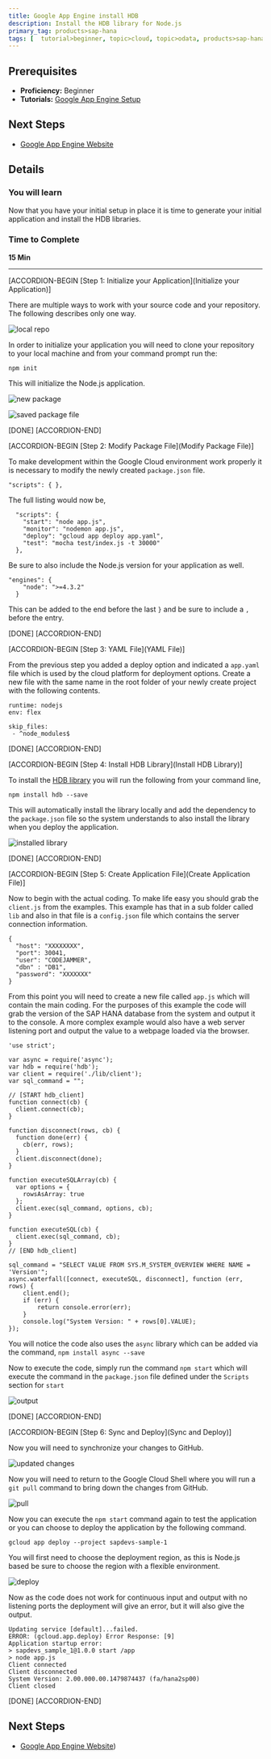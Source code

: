 ```yaml
---
title: Google App Engine install HDB
description: Install the HDB library for Node.js
primary_tag: products>sap-hana
tags: [  tutorial>beginner, topic>cloud, topic>odata, products>sap-hana, products>sap-hana\,-express-edition ]
---
```


## Prerequisites  
 - **Proficiency:** Beginner
 - **Tutorials:** [Google App Engine Setup](https://www.sap.com/developer/tutorials/gae-setup.html)


## Next Steps
 - [Google App Engine Website](https://www.sap.com/developer/tutorials/gae-webapp.html)

## Details
### You will learn  
Now that you have your initial setup in place it is time to generate your initial application and install the HDB libraries.

### Time to Complete
**15 Min**

---

[ACCORDION-BEGIN [Step 1: Initialize your Application](Initialize your Application)]

There are multiple ways to work with your source code and your repository. The following describes only one way.

![local repo](1.png)

In order to initialize your application you will need to clone your repository to your local machine and from your command prompt run the:

`npm init`

This will initialize the Node.js application.

![new package](2.png)

![saved package file](3.png)

[DONE]
[ACCORDION-END]

[ACCORDION-BEGIN [Step 2: Modify Package File](Modify Package File)]

To make development within the Google Cloud environment work properly it is necessary to modify the newly created `package.json` file.

`"scripts": { },`

The full listing would now be,

```
  "scripts": {
    "start": "node app.js",
    "monitor": "nodemon app.js",
    "deploy": "gcloud app deploy app.yaml",
    "test": "mocha test/index.js -t 30000"
  },
```

Be sure to also include the Node.js version for your application as well.

```
"engines": {
    "node": ">=4.3.2"
  }
```

This can be added to the end before the last `}` and be sure to include a `,` before the entry.


[DONE]
[ACCORDION-END]


[ACCORDION-BEGIN [Step 3: YAML File](YAML File)]

From the previous step you added a deploy option and indicated a `app.yaml` file which is used by the cloud platform for deployment options. Create a new file with the same name in the root folder of your newly create project with the following contents.

```
runtime: nodejs
env: flex

skip_files:
 - ^node_modules$
```

[DONE]
[ACCORDION-END]

[ACCORDION-BEGIN [Step 4: Install HDB Library](Install HDB Library)]

To install the [HDB library](https://github.com/SAP/node-hdb) you will run the following from your command line,

`npm install hdb --save`

This will automatically install the library locally and add the dependency to the `package.json` file so the system understands to also install the library when you deploy the application.

![installed library](4.png)

[DONE]
[ACCORDION-END]

[ACCORDION-BEGIN [Step 5: Create Application File](Create Application File)]

Now to begin with the actual coding. To make life easy you should grab the `client.js` from the examples. This example has that in a sub folder called `lib` and also in that file is a `config.json` file which contains the server connection information.

```
{
  "host": "XXXXXXXX",
  "port": 30041,
  "user": "CODEJAMMER",
  "dbn" : "DB1",
  "password": "XXXXXXX"
}
```
From this point you will need to create a new file called `app.js` which will contain the main coding. For the purposes of this example the code will grab the version of the SAP HANA database from the system and output it to the console. A more complex example would also have a web server listening port and output the value to a webpage loaded via the browser.

```
'use strict';

var async = require('async');
var hdb = require('hdb');
var client = require('./lib/client');
var sql_command = "";

// [START hdb_client]
function connect(cb) {
  client.connect(cb);
}

function disconnect(rows, cb) {
  function done(err) {
    cb(err, rows);
  }
  client.disconnect(done);
}

function executeSQLArray(cb) {
  var options = {
    rowsAsArray: true
  };
  client.exec(sql_command, options, cb);
}

function executeSQL(cb) {
  client.exec(sql_command, cb);
}
// [END hdb_client]

sql_command = "SELECT VALUE FROM SYS.M_SYSTEM_OVERVIEW WHERE NAME = 'Version'";
async.waterfall([connect, executeSQL, disconnect], function (err, rows) {
    client.end();
    if (err) {
        return console.error(err);
    }
    console.log("System Version: " + rows[0].VALUE);
});
```

You will notice the code also uses the `async` library which can be added via the command, `npm install async --save`

Now to execute the code, simply run the command `npm start` which will execute the command in the `package.json` file defined under the `Scripts` section for `start`

![output](5.png)

[DONE]
[ACCORDION-END]

[ACCORDION-BEGIN [Step 6: Sync and Deploy](Sync and Deploy)]

Now you will need to synchronize your changes to GitHub.

![updated changes](6.png)

Now you will need to return to the Google Cloud Shell where you will run a `git pull` command to bring down the changes from GitHub.

![pull](7.png)

Now you can execute the `npm start` command again to test the application or you can choose to deploy the application by the following command.

`gcloud app deploy --project sapdevs-sample-1`

You will first need to choose the deployment region, as this is Node.js based be sure to choose the region with a flexible environment.

![deploy](8.png)

Now as the code does not work for continuous input and output with no listening ports the deployment will give an error, but it will also give the output.

```
Updating service [default]...failed.                                                                                                                                        
ERROR: (gcloud.app.deploy) Error Response: [9]
Application startup error:
> sapdevs_sample_1@1.0.0 start /app
> node app.js
Client connected
Client disconnected
System Version: 2.00.000.00.1479874437 (fa/hana2sp00)
Client closed
```

[DONE]
[ACCORDION-END]



## Next Steps
- [Google App Engine Website](https://www.sap.com/developer/tutorials/gae-webapp.html))
